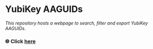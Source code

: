 # YubiKey AAGUIDs
_This repository hosts a webpage to search, filter and export YubiKey AAGUIDs._    

### 🌐 Click [here](https://JMarkstrom.github.io/aaguids/)



